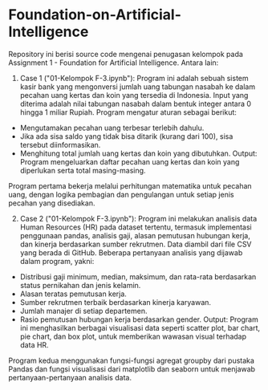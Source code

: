 # Foundation-on-Artificial-Intelligence
Repository ini berisi source code mengenai penugasan kelompok pada Assignment 1 - Foundation for Artificial Intelligence. Antara lain:
1. Case 1 ("01-Kelompok F-3.ipynb"): 
Program ini adalah sebuah sistem kasir bank yang mengonversi jumlah uang tabungan nasabah ke dalam pecahan uang kertas dan koin yang tersedia di Indonesia.
Input yang diterima adalah nilai tabungan nasabah dalam bentuk integer antara 0 hingga 1 miliar Rupiah.
Program mengatur aturan sebagai berikut:
- Mengutamakan pecahan uang terbesar terlebih dahulu.
- Jika ada sisa saldo yang tidak bisa ditarik (kurang dari 100), sisa tersebut diinformasikan.
- Menghitung total jumlah uang kertas dan koin yang dibutuhkan.
Output: Program mengeluarkan daftar pecahan uang kertas dan koin yang diperlukan serta total masing-masing.

Program pertama bekerja melalui perhitungan matematika untuk pecahan uang, dengan logika pembagian dan pengulangan untuk setiap jenis pecahan yang disediakan.

2. Case 2 ("01-Kelompok F-3.ipynb"): 
Program ini melakukan analisis data Human Resources (HR) pada dataset tertentu, termasuk implementasi penggunaan pandas, analisis gaji, alasan pemutusan hubungan kerja, dan kinerja berdasarkan sumber rekrutmen. Data diambil dari file CSV yang berada di GitHub.
Beberapa pertanyaan analisis yang dijawab dalam program, yakni:
- Distribusi gaji minimum, median, maksimum, dan rata-rata berdasarkan status pernikahan dan jenis kelamin.
- Alasan teratas pemutusan kerja.
- Sumber rekrutmen terbaik berdasarkan kinerja karyawan.
- Jumlah manajer di setiap departemen.
- Rasio pemutusan hubungan kerja berdasarkan gender.
Output: Program ini menghasilkan berbagai visualisasi data seperti scatter plot, bar chart, pie chart, dan box plot, untuk memberikan wawasan visual terhadap data HR.

Program kedua menggunakan fungsi-fungsi agregat groupby dari pustaka Pandas dan fungsi visualisasi dari matplotlib dan seaborn untuk menjawab pertanyaan-pertanyaan analisis data.